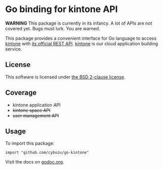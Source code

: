 Go binding for kintone API
==========================

**WARNING** This package is currently in its infancy.
A lot of APIs are not covered yet.  Bugs must lurk.  You are warned.

This package provides a convenient interface for Go language
to access [kintone][] with [its official REST API][API].
[kintone][] is our cloud application building service.

License
-------

This software is licensed under [the BSD 2-clause license][bsd2].

Coverage
--------

* kintone application API
* ~~kintone space API~~
* ~~user management API~~

Usage
-----

To import this package:

    import "github.com/cybozu/go-kintone"

Visit the docs on [godoc.org][godoc].

[kintone]: https://kintone.cybozu.com/us/
[API]: https://developers.cybozu.com/ja/kintone-api/app-api.html
[bsd2]: http://opensource.org/licenses/BSD-2-Clause
[godoc]: http://godoc.org/github.com/cybozu/go-kintone
